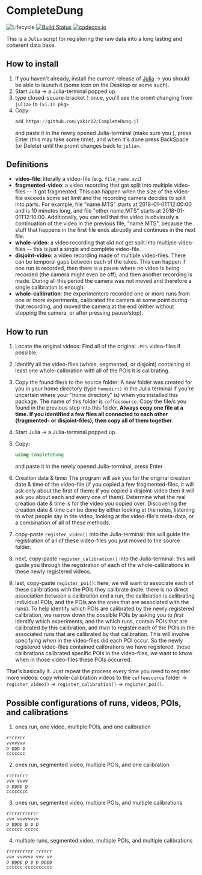 # CompleteDung

![Lifecycle](https://img.shields.io/badge/lifecycle-experimental-orange.svg)<!--
![Lifecycle](https://img.shields.io/badge/lifecycle-maturing-blue.svg)
![Lifecycle](https://img.shields.io/badge/lifecycle-stable-green.svg)
![Lifecycle](https://img.shields.io/badge/lifecycle-retired-orange.svg)
![Lifecycle](https://img.shields.io/badge/lifecycle-archived-red.svg)
![Lifecycle](https://img.shields.io/badge/lifecycle-dormant-blue.svg) -->
[![Build Status](https://travis-ci.org/yakir12/CompleteDung.jl.svg?branch=master)](https://travis-ci.org/yakir12/CompleteDung.jl)
[![codecov.io](http://codecov.io/github/yakir12/CompleteDung.jl/coverage.svg?branch=master)](http://codecov.io/github/yakir12/CompleteDung.jl?branch=master)

This is a `Julia` script for registering the raw data into a long lasting and coherent data base. 

## How to install
1. If you haven't already, install the current release of [Julia](https://julialang.org/downloads/) -> you should be able to launch it (some icon on the Desktop or some such).
2. Start Julia -> a Julia-terminal popped up.
3. type closed-square-bracket `]` once, you'll see the promt changing from `julia>` to `(v1.1) pkg>`
3. Copy: 
   ```julia
   add https://github.com/yakir12/CompleteDung.jl
   ```
   and paste it in the newly opened Julia-terminal (make sure you ), press Enter (this may take some time), and when it's done press BackSpace (or Delete) until the promt changes back to `julia>`.

## Definitions
- **video-file**: literally a video-file (e.g. `file_name.avi`)
- **fragmented-video**: a video recording that got split into multiple video-files -- it got fragmented. This can happen when the size of the video-file exceeds some set limit and the recording camera decides to split into parts. For example, file "name.MTS" starts at 2018-01-01T12:00:00 and is 10 minutes long, and file "other name.MTS" starts at 2018-01-01T12:10:00. Additionally, you can tell that the video is obviously a continuation of the video in the previous file, "name.MTS", because the stuff that happens in the first file ends abruptly and continues in the next file.
- **whole-video**: a video recording that *did not* get split into multiple video-files -- this is just a single and complete video-file.
- **disjoint-video**: a video recording made of multiple video-files. There can be temporal gaps between each of the takes. This can happen if one run is recorded, then there is a pause where no video is being recorded (the camera might even be off), and then another recording is made. During all this period the camera was not moved and therefore a single calibration is enough. 
- **whole-calibration**: the experimenters recorded one or more runs from one or more experiments, calibrated the camera at some point during that recording, and moved the camera at the end (either without stopping the camera, or after pressing pause/stop). 

## How to run
1. Locate the original videos: Find all of the original `.MTS` video-files if possible.
2. Identify all the video-files (whole, segmented, or disjoint) containing at least one whole-calibration with all of the POIs it is calibrating.

3. Copy the found file/s to the source folder: A new folder was created for you in your home directory (type `homedir()` in the Julia terminal if you're uncertain where your "home directory" is) when you installed this package. The name of this folder is `coffeesource`. Copy the file/s you found in the previous step into this folder. **Always copy one file at a time. If you identified a few files all connected to each other (fragmented- or disjoint-files), then copy all of them together**.
4. Start Julia -> a Julia-terminal popped up.
5. Copy: 
   ```julia
   using CompleteDung
   ```
   and paste it in the newly opened Julia-terminal, press Enter
6. Creation date & time: The program will ask you for the original creation date & time of the video-file (if you copied a few fragmented-files, it will ask only about the first of them; if you copied a disjoint-video then it will ask you about each and every one of them). Determine what the real creation date & time is for the video you copied over. Discovering the creation date & time can be done by either looking at the notes, listening to what people say in the video, looking at the video-file's meta-data, or a combination of all of these methods. 
7. copy-paste `register_video()` into the Julia-terminal: this will guide the registration of all of these video-files you just moved to the source folder.
8. next, copy-paste `register_calibration()` into the Julia-terminal: this will guide you through the registration of each of the whole-calibrations in these newly registered videos.
5. last, copy-paste `register_poi()`: here, we will want to associate each of these calibrations with the POIs they calibrate (note: there is no direct association between a calibration and a run, the calibration is calibrating individual POIs, and the POIs are the ones that are associated with the runs). To help identify which POIs are calibrated by the newly registered calibration, we narrow down the possible POIs by asking you to *first* identify which experiments, and the which runs, contain POIs that are calibrated by this calibration, and *then* to register each of the POIs in the associated runs that are calibrated by that calibration. This will involve specifying *when* in the video-files did each POI occur. So the newly registered video-files contained calibrations we have registered, these calibrations calibrated specific POIs in the video-files, we want to know when in those video-files these POIs occurred.

That's basically it. Just repeat the process every time you need to register more videos: copy whole-calibration videos to the `coffeesource` folder → `register_video()` → `register_calibration()` → `register_poi()`.




## Possible configurations of runs, videos, POIs, and calibrations
1. ones run, one video, multiple POIs, and one calibration
```
rrrrrrr 
vvvvvvv 
p ppp p 
ccccccc 
```

2. ones run, segmented video, multiple POIs, and one calibration
```
rrrrrrrr
vvv vvvv
p pppp p
cccccccc
```

3. ones run, segmented video, multiple POIs, and multiple calibrations
```
rrrrrrrrrrrr
vvv vvvvvvvv
p pppp p p p
cccccc ccccc
```

4. multiple runs, segmented video, multiple POIs, and multiple calibrations
```
rrrrrrrrrr rrrrrr
vvv vvvvvv vvv vv
p pppp p p p pppp
cccccc cccccccccc
```


